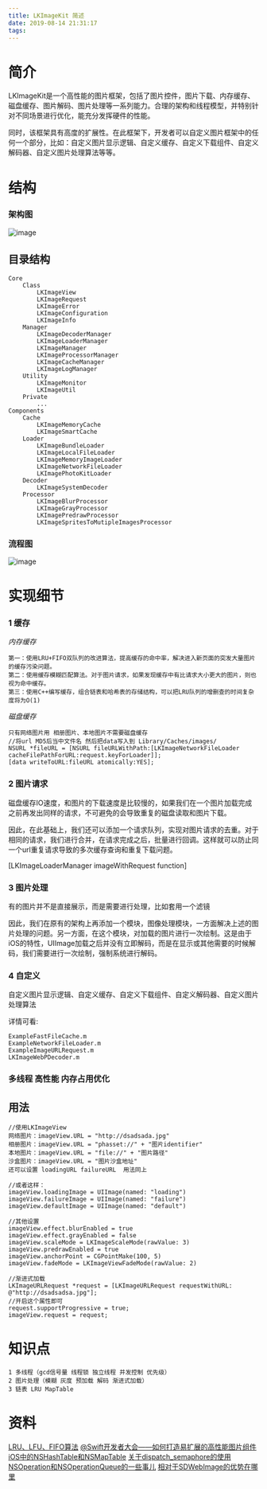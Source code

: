 ```yaml
---
title: LKImageKit 简述
date: 2019-08-14 21:31:17
tags:
---
```



 
# 简介   

LKImageKit是一个高性能的图片框架，包括了图片控件，图片下载、内存缓存、磁盘缓存、图片解码、图片处理等一系列能力。合理的架构和线程模型，并特别针对不同场景进行优化，能充分发挥硬件的性能。
   
同时，该框架具有高度的扩展性。在此框架下，开发者可以自定义图片框架中的任何一个部分，比如：自定义图片显示逻辑、自定义缓存、自定义下载组件、自定义解码器、自定义图片处理算法等等。

# 结构

### 架构图

![image](http://iostang.github.io/images/LKImageKit_architecture.jpg)

## 目录结构
   
    Core
        Class
            LKImageView
            LKImageRequest
            LKImageError
            LKImageConfiguration
            LKImageInfo
        Manager
            LKImageDecoderManager
            LKImageLoaderManager
            LKImageManager
            LKImageProcessorManager
            LKImageCacheManager
            LKImageLogManager
        Utility
            LKImageMonitor
            LKImageUtil
        Private
            ...
    Components
        Cache
            LKImageMemoryCache
            LKImageSmartCache
        Loader
            LKImageBundleLoader
            LKImageLocalFileLoader  
            LKImageMemoryImageLoader
            LKImageNetworkFileLoader
            LKImagePhotoKitLoader
        Decoder
            LKImageSystemDecoder
        Processor
            LKImageBlurProcessor
            LKImageGrayProcessor
            LKImagePredrawProcessor
            LKImageSpritesToMutipleImagesProcessor
### 流程图

![image](http://iostang.github.io/images/LKImageKit_flow.png)
       

# 实现细节

### 1 缓存

*内存缓存*
   
    第一：使用LRU+FIFO双队列的改进算法，提高缓存的命中率，解决进入新页面的突发大量图片的缓存污染问题。
    第二：使用缓存模糊匹配算法。对于图片请求，如果发现缓存中有比请求大小更大的图片，则也视为命中缓存。
    第三：使用C++编写缓存，组合链表和哈希表的存储结构，可以把LRU队列的增删查的时间复杂度将为O(1)

*磁盘缓存*

    只有网络图片用 相册图片、本地图片不需要磁盘缓存
    //将url MD5后当中文件名 然后把data写入到 Library/Caches/images/
    NSURL *fileURL = [NSURL fileURLWithPath:[LKImageNetworkFileLoader cacheFilePathForURL:request.keyForLoader]];
    [data writeToURL:fileURL atomically:YES];
      
### 2 图片请求

磁盘缓存IO速度，和图片的下载速度是比较慢的，如果我们在一个图片加载完成之前再发出同样的请求，不可避免的会导致重复的磁盘读取和图片下载。

因此，在此基础上，我们还可以添加一个请求队列，实现对图片请求的去重。对于相同的请求，我们进行合并，在请求完成之后，批量进行回调。这样就可以防止同一个url重复请求导致的多次缓存查询和重复下载问题。

[LKImageLoaderManager imageWithRequest function]


### 3 图片处理

有的图片并不是直接展示，而是需要进行处理，比如套用一个滤镜

因此，我们在原有的架构上再添加一个模块，图像处理模块，一方面解决上述的图片处理的问题。另一方面，在这个模块，对加载的图片进行一次绘制。这是由于iOS的特性，UIImage加载之后并没有立即解码，而是在显示或其他需要的时候解码，我们需要进行一次绘制，强制系统进行解码。

### 4 自定义

自定义图片显示逻辑、自定义缓存、自定义下载组件、自定义解码器、自定义图片处理算法

详情可看:
    
    ExampleFastFileCache.m
    ExampleNetworkFileLoader.m
    ExampleImageURLRequest.m
    LKImageWebPDecoder.m
    

### 多线程 高性能 内存占用优化



## 用法

    //使用LKImageView
    网络图片：imageView.URL = "http://dsadsada.jpg"
    相册图片：imageView.URL = "phasset://" + "图片identifier"
    本地图片：imageView.URL = "file://" + "图片路径"
    沙盒图片：imageView.URL = "图片沙盒地址"
    还可以设置 loadingURL failureURL  用法同上
        
    //或者这样：
    imageView.loadingImage = UIImage(named: "loading")
    imageView.failureImage = UIImage(named: "failure")
    imageView.defaultImage = UIImage(named: "default")
        
    //其他设置
    imageView.effect.blurEnabled = true
    imageView.effect.grayEnabled = false
    imageView.scaleMode = LKImageScaleMode(rawValue: 3)
    imageView.predrawEnabled = true
    imageView.anchorPoint = CGPointMake(100, 5)
    imageView.fadeMode = LKImageViewFadeMode(rawValue: 2)
    
    //渐进式加载
    LKImageURLRequest *request = [LKImageURLRequest requestWithURL: @"http://dsadsadsa.jpg"];
    //开启这个属性即可
    request.supportProgressive = true;
    imageView.request = request;


# 知识点

    1 多线程（gcd信号量 线程锁 独立线程 并发控制 优先级）
    2 图片处理（模糊 灰度 预加载 解码 渐进式加载）
    3 链表 LRU MapTable
    
    
    
# 资料
    
[LRU、LFU、FIFO算法](https://www.jianshu.com/p/2bed0e361b86)
[@Swift开发者大会——如何打造易扩展的高性能图片组件](https://zhuanlan.zhihu.com/p/26955368)
[iOS中的NSHashTable和NSMapTable](https://www.jianshu.com/p/dcd222900fa9)
[关于dispatch_semaphore的使用](http://www.cnblogs.com/snailHL/p/3906112.html)
[NSOperation和NSOperationQueue的一些事儿](https://www.jianshu.com/p/f5eddfe074fe)
[相对于SDWebImage的优势在哪里](https://github.com/Tencent/LKImageKit/issues/5)


